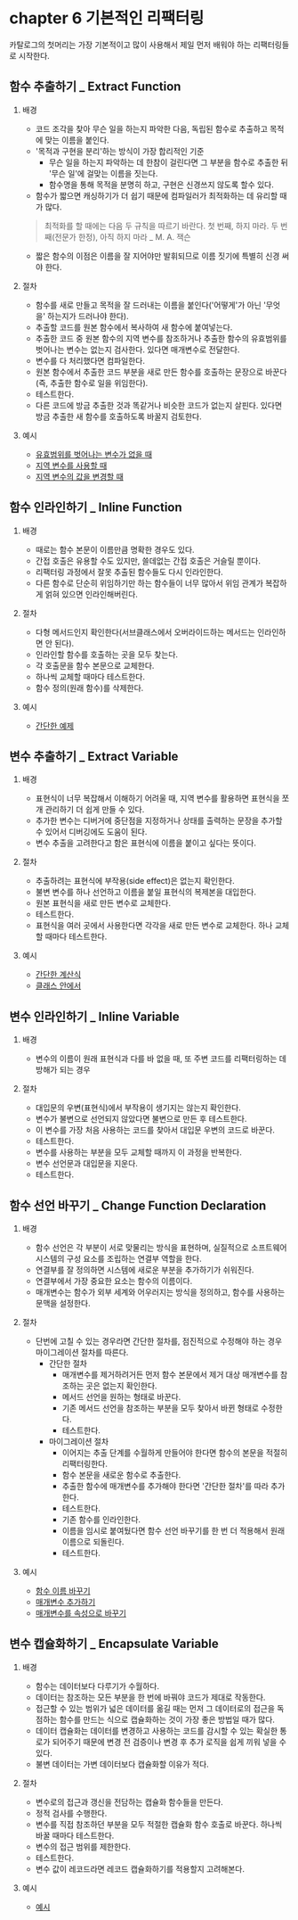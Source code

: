 # chapter 6 기본적인 리팩터링

카탈로그의 첫머리는 가장 기본적이고 많이 사용해서 제일 먼저 배워야 하는 리팩터링들로 시작한다.

## 함수 추출하기 \_ Extract Function

1. 배경

   - 코드 조각을 찾아 무슨 일을 하는지 파악한 다음, 독립된 함수로 추출하고 목적에 맞는 이름을 붙인다.
   - '목적과 구현을 분리'하는 방식이 가장 합리적인 기준
     - 무슨 일을 하는지 파악하는 데 한참이 걸린다면 그 부분을 함수로 추출한 뒤 '무슨 일'에 걸맞는 이름을 짓는다.
     - 함수명을 통해 목적을 분명히 하고, 구현은 신경쓰지 않도록 할수 있다.
   - 함수가 짧으면 캐싱하기가 더 쉽기 때문에 컴파일러가 최적화하는 데 유리할 때가 많다.

   > 최적화를 할 때에는 다음 두 규칙을 따르기 바란다. 첫 번째, 하지 마라. 두 번째(전문가 한정), 아직 하지 마라 \_ M. A. 잭슨

   - 짧은 함수의 이점은 이름을 잘 지어야만 발휘되므로 이름 짓기에 특별히 신경 써야 한다.

2. 절차

   - 함수를 새로 만들고 목적을 잘 드러내는 이름을 붙인다('어떻게'가 아닌 '무엇을' 하는지가 드러나야 한다).
   - 추출할 코드를 원본 함수에서 복사하여 새 함수에 붙여넣는다.
   - 추출한 코드 중 원본 함수의 지역 변수를 참조하거나 추출한 함수의 유효범위를 벗어나는 변수는 없는지 검사한다. 있다면 매개변수로 전달한다.
   - 변수를 다 처리했다면 컴파일한다.
   - 원본 함수에서 추출한 코드 부분을 새로 만든 함수를 호출하는 문장으로 바꾼다(즉, 추출한 함수로 일을 위임한다).
   - 테스트한다.
   - 다른 코드에 방금 추출한 것과 똑같거나 비슷한 코드가 없는지 살핀다. 있다면 방금 추출한 새 함수를 호출하도록 바꿀지 검토한다.

3. 예시
   - [유효범위를 벗어나는 변수가 없을 때](ex_6_1/1.js)
   - [지역 변수를 사용할 때](ex_6_1/2.js)
   - [지역 변수의 값을 변경할 때](ex_6_1/3.js)

## 함수 인라인하기 \_ Inline Function

1. 배경

   - 때로는 함수 본문이 이름만큼 명확한 경우도 있다.
   - 간접 호출은 유용할 수도 있지만, 쓸데없는 간접 호출은 거슬릴 뿐이다.
   - 리팩터링 과정에서 잘못 추출된 함수들도 다시 인라인한다.
   - 다른 함수로 단순히 위임하기만 하는 함수들이 너무 많아서 위임 관계가 복잡하게 얽혀 있으면 인라인해버린다.

2. 절차

   - 다형 메서드인지 확인한다(서브클래스에서 오버라이드하는 메서드는 인라인하면 안 된다).
   - 인라인할 함수를 호출하는 곳을 모두 찾는다.
   - 각 호출문을 함수 본문으로 교체한다.
   - 하나씩 교체할 때마다 테스트한다.
   - 함수 정의(원래 함수)를 삭제한다.

3. 예시

   - [간단한 예제](ex_6_2/1.js)

## 변수 추출하기 \_ Extract Variable

1. 배경

   - 표현식이 너무 복잡해서 이해하기 어려울 때, 지역 변수를 활용하면 표현식을 쪼개 관리하기 더 쉽게 만들 수 있다.
   - 추가한 변수는 디버거에 중단점을 지정하거나 상태를 출력하는 문장을 추가할 수 있어서 디버깅에도 도움이 된다.
   - 변수 추출을 고려한다고 함은 표현식에 이름을 붙이고 싶다는 뜻이다.

2. 절차

   - 추출하려는 표현식에 부작용(side effect)은 없는지 확인한다.
   - 불변 변수를 하나 선언하고 이름을 붙일 표현식의 복제본을 대입한다.
   - 원본 표현식을 새로 만든 변수로 교체한다.
   - 테스트한다.
   - 표현식을 여러 곳에서 사용한다면 각각을 새로 만든 변수로 교체한다. 하나 교체할 때마다 테스트한다.

3. 예시

   - [간단한 계산식](ex_6_3/1.js)
   - [클래스 안에서](ex_6_3/2.js)

## 변수 인라인하기 \_ Inline Variable

1. 배경

   - 변수의 이름이 원래 표현식과 다를 바 없을 때, 또 주변 코드를 리팩터링하는 데 방해가 되는 경우

2. 절차

   - 대입문의 우변(표현식)에서 부작용이 생기지는 않는지 확인한다.
   - 변수가 불변으로 선언되지 않았다면 불변으로 만든 후 테스트한다.
   - 이 변수를 가장 처음 사용하는 코드를 찾아서 대입문 우변의 코드로 바꾼다.
   - 테스트한다.
   - 변수를 사용하는 부분을 모두 교체할 때까지 이 과정을 반복한다.
   - 변수 선언문과 대입문을 지운다.
   - 테스트한다.

## 함수 선언 바꾸기 \_ Change Function Declaration

1. 배경

   - 함수 선언은 각 부분이 서로 맞물리는 방식을 표현하며, 실질적으로 소프트웨어 시스템의 구성 요소를 조립하는 연결부 역할을 한다.
   - 연결부를 잘 정의하면 시스템에 새로운 부분을 추가하기가 쉬워진다.
   - 연결부에서 가장 중요한 요소는 함수의 이름이다.
   - 매개변수는 함수가 외부 세계와 어우러지는 방식을 정의하고, 함수를 사용하는 문맥을 설정한다.

2. 절차

   - 단번에 고칠 수 있는 경우라면 간단한 절차를, 점진적으로 수정해야 하는 경우 마이그레이션 절차를 따른다.
     - 간단한 절차
       - 매개변수를 제거하려거든 먼저 함수 본문에서 제거 대상 매개변수를 참조하는 곳은 없는지 확인한다.
       - 메서드 선언을 원하는 형태로 바꾼다.
       - 기존 메서드 선언을 참조하는 부분을 모두 찾아서 바뀐 형태로 수정한다.
       - 테스트한다.
     - 마이그레이션 절차
       - 이어지는 추출 단계를 수월하게 만들어야 한다면 함수의 본문을 적절히 리팩터링한다.
       - 함수 본문을 새로운 함수로 추출한다.
       - 추출한 함수에 매개변수를 추가해야 한다면 '간단한 절차'를 따라 추가한다.
       - 테스트한다.
       - 기존 함수를 인라인한다.
       - 이름을 임시로 붙여뒀다면 함수 선언 바꾸기를 한 번 더 적용해서 원래 이름으로 되돌린다.
       - 테스트한다.

3. 예시

   - [함수 이름 바꾸기](ex_6_5/1.js)
   - [매개변수 추가하기](ex_6_5/2.js)
   - [매개변수를 속성으로 바꾸기](ex_6_5/3.js)

## 변수 캡슐화하기 \_ Encapsulate Variable

1. 배경

   - 함수는 데이터보다 다루기가 수월하다.
   - 데이터는 참조하는 모든 부분을 한 번에 바꿔야 코드가 제대로 작동한다.
   - 접근할 수 있는 범위가 넓은 데이터를 옮길 때는 먼저 그 데이터로의 접근을 독점하는 함수를 만드는 식으로 캡슐화하는 것이 가장 좋은 방법일 때가 많다.
   - 데이터 캡슐화는 데이터를 변경하고 사용하는 코드를 감시할 수 있는 확실한 통로가 되어주기 때문에 변경 전 검증이나 변경 후 추가 로직을 쉽게 끼워 넣을 수 있다.
   - 불변 데이터는 가변 데이터보다 캡슐화할 이유가 적다.

2. 절차

   - 변수로의 접근과 갱신을 전담하는 캡슐화 함수들을 만든다.
   - 정적 검사를 수행한다.
   - 변수를 직접 참조하던 부분을 모두 적절한 캡슐화 함수 호출로 바꾼다. 하나씩 바꿀 때마다 테스트한다.
   - 변수의 접근 범위를 제한한다.
   - 테스트한다.
   - 변수 값이 레코드라면 레코드 캡슐화하기를 적용할지 고려해본다.

3. 예시

   - [예시](ex_6_6/1.js)
